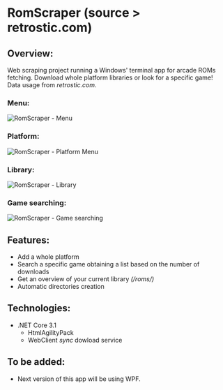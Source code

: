 # RomScraper (source > retrostic.com)
## Overview:
Web scraping project running a Windows' terminal app for arcade ROMs fetching. 
Download whole platform libraries or look for a specific game!
Data usage from *retrostic.com*.

### Menu:
![RomScraper - Menu](https://github.com/TonyOcnos/romscraper-retrostic.com-/blob/master/README.Sources/MenuScreenshot.png "RomScraper - Menu")
### Platform:
![RomScraper - Platform Menu](https://github.com/TonyOcnos/romscraper-retrostic.com-/blob/master/README.Sources/PlatformMenuScreenshot.png "RomScraper - Platform Menu")
### Library:
![RomScraper - Library](https://github.com/TonyOcnos/romscraper-retrostic.com-/blob/master/README.Sources/LibraryScreenshot.png "RomScraper - Library")
### Game searching:
![RomScraper - Game searching](https://github.com/TonyOcnos/romscraper-retrostic.com-/blob/master/README.Sources/GameSearchScreenshot.png "RomScraper - Game searching")

## Features:
* Add a whole platform
* Search a specific game obtaining a list based on the number of downloads
* Get an overview of your current library *(/roms/)*
* Automatic directories creation

## Technologies:
* .NET Core 3.1
  * HtmlAgilityPack
  * WebClient *sync* dowload service

## To be added:
* Next version of this app will be using WPF.
